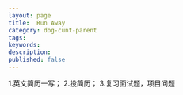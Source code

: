 ```yaml
---
layout: page
title:  Run Away
category: dog-cunt-parent
tags:
keywords:
description:
published: false
---
```


1.英文简历一写；
2.投简历；
3.复习面试题，项目问题









